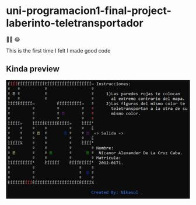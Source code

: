 # uni-programacion1-final-project-laberinto-teletransportador

🤷‍♂️ 😂

This is the first time I felt I made good code

## Kinda preview

![LABERINTO](./laberinto.png)
